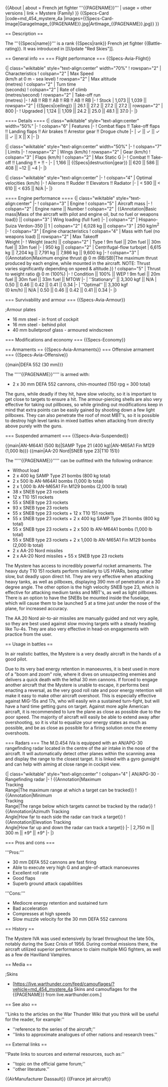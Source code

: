 {{About
| about = French jet fighter '''{{PAGENAME}}'''
| usage = other versions
| link = Mystere (Family)
}}
{{Specs-Card
|code=md_454_mystere_4a
|images={{Specs-Card-Image|GarageImage_{{PAGENAME}}.jpg|ArtImage\_{{PAGENAME}}.jpg}}
}}

== Description ==

<!-- ''In the description, the first part should be about the history of and the creation and combat usage of the aircraft, as well as its key features. In the second part, tell the reader about the aircraft in the game. Insert a screenshot of the vehicle, so that if the novice player does not remember the vehicle by name, he will immediately understand what kind of vehicle the article is talking about.'' -->

The '''{{Specs|name}}''' is a rank {{Specs|rank}} French jet fighter {{Battle-rating}}. It was introduced in [[Update "Red Skies"]].

== General info ==
=== Flight performance ===
{{Specs-Avia-Flight}}

<!-- ''Describe how the aircraft behaves in the air. Speed, manoeuvrability, acceleration and allowable loads - these are the most important characteristics of the vehicle.'' -->

{| class="wikitable" style="text-align:center" width="70%"
! rowspan="2" | Characteristics
! colspan="2" | Max Speed<br>(km/h at 0 m - sea level)
! rowspan="2" | Max altitude<br>(metres)
! colspan="2" | Turn time<br>(seconds)
! colspan="2" | Rate of climb<br>(metres/second)
! rowspan="2" | Take-off run<br>(metres)
|-
! AB !! RB !! AB !! RB !! AB !! RB
|-
! Stock
| 1,073 || 1,039 || rowspan="2" | {{Specs|ceiling}} || 26.1 || 27.2 || 27.2 || 27.2 || rowspan="2" | 800
|-
! Upgraded
| 1,124 || 1,109 || 24.2 || 25.0 || 48.1 || 37.0
|-
|}

==== Details ====
{| class="wikitable" style="text-align:center" width="50%"
|-
! colspan="6" | Features
|-
! Combat flaps !! Take-off flaps !! Landing flaps !! Air brakes !! Arrestor gear !! Drogue chute
|-
| ✓ || ✓ || ✓ || ✓ || X || X <!-- ✓ -->
|-
|}

{| class="wikitable" style="text-align:center" width="50%"
|-
! colspan="7" | Limits
|-
! rowspan="2" | Wings (km/h)
! rowspan="2" | Gear (km/h)
! colspan="3" | Flaps (km/h)
! colspan="2" | Max Static G
|-
! Combat !! Take-off !! Landing !! + !! -
|-
| 1,166 <!--{{Specs|destruction|body}}--> || {{Specs|destruction|gear}} || 620 || 586 || 408 || ~12 || ~4
|-
|}

{| class="wikitable" style="text-align:center"
|-
! colspan="4" | Optimal velocities (km/h)
|-
! Ailerons !! Rudder !! Elevators !! Radiator
|-
| < 590 || < 610 || < 635 || N/A
|-
|}

==== Engine performance ====
{| class="wikitable" style="text-align:center"
|-
! colspan="3" | Engine
! colspan="5" | Aircraft mass
|-
! colspan="2" | Engine name || Number
! colspan="2" | {{Annotation|Basic mass|Mass of the aircraft with pilot and engine oil, but no fuel or weapons load}} || colspan="3" | Wing loading (full fuel)
|-
| colspan="2" | Hispano-Suiza Verdon-350 || 1
| colspan="2" | 6,028 kg || colspan="3" | 250 kg/m<sup>2</sup>
|-
! colspan="3" | Engine characteristics
! colspan="4" | Mass with fuel (no weapons load) || rowspan="2" | Max Takeoff<br>Weight
|-
! Weight (each) || colspan="2" | Type
! 9m fuel || 20m fuel || 30m fuel || 33m fuel
|-
| 950 kg || colspan="2" | Centrifugal-flow turbojet
| 6,615 kg || 7,204 kg || 7,791 kg || 7,986 kg || 9,600 kg
|-
! colspan="3" | {{Annotation|Maximum engine thrust @ 0 m (RB/SB)|The maximum thrust produced by each engine, while mounted in the aircraft. NOTE: Thrust varies significantly depending on speed & altitude.}}
! colspan="5" | Thrust to weight ratio @ 0 m (100%)
|-
! Condition || 100% || WEP
! 9m fuel || 20m fuel || 30m fuel || 33m fuel || MTOW
|-
| ''Stationary'' || 3,300 kgf || N/A
| 0.50 || 0.46 || 0.42 || 0.41 || 0.34
|-
| ''Optimal'' || 3,300 kgf<br>(0 km/h) || N/A
| 0.50 || 0.46 || 0.42 || 0.41 || 0.34
|-
|}

=== Survivability and armour ===
{{Specs-Avia-Armour}}

<!-- ''Examine the survivability of the aircraft. Note how vulnerable the structure is and how secure the pilot is, whether the fuel tanks are armoured, etc. Describe the armour, if there is any, and also mention the vulnerability of other critical aircraft systems.'' -->

;Armour plates

- 16 mm steel - in front of cockpit
- 16 mm steel - behind pilot
- 40 mm bulletproof glass - armoured windscreen

=== Modifications and economy ===
{{Specs-Economy}}

== Armaments ==
{{Specs-Avia-Armaments}}
=== Offensive armament ===
{{Specs-Avia-Offensive}}

<!-- ''Describe the offensive armament of the aircraft, if any. Describe how effective the cannons and machine guns are in a battle, and also what belts or drums are better to use. If there is no offensive weaponry, delete this subsection.'' -->

{{main|DEFA 552 (30 mm)}}

The '''''{{PAGENAME}}''''' is armed with:

- 2 x 30 mm DEFA 552 cannons, chin-mounted (150 rpg = 300 total)

The guns, while deadly if they hit, have slow velocity, so it is important to get close to targets to ensure a hit. The armour-piercing shells are also very effective for taking out pillboxes, so while grinding out modifications keep in mind that extra points can be easily gained by shooting down a few light pillboxes. They can also penetrate the roof of most MBT's, so it is possible to destroy high level tanks in mixed battles when attacking from directly above purely with the guns.

=== Suspended armament ===
{{Specs-Avia-Suspended}}

<!-- ''Describe the aircraft's suspended armament: additional cannons under the wings, bombs, rockets and torpedoes. This section is especially important for bombers and attackers. If there is no suspended weaponry remove this subsection.'' -->

{{main|AN-M64A1 (500 lb)|SAMP Type 21 (400 kg)|AN-M65A1 Fin M129 (1,000 lb)}}
{{main|AA-20 Nord|SNEB type 23|T10 151}}

The '''''{{PAGENAME}}''''' can be outfitted with the following ordnance:

- Without load
- 2 x 400 kg SAMP Type 21 bombs (800 kg total)
- 2 x 500 lb AN-M64A1 bombs (1,000 lb total)
- 2 x 1,000 lb AN-M65A1 Fin M129 bombs (2,000 lb total)
- 38 x SNEB type 23 rockets
- 12 x T10 151 rockets
- 55 x SNEB type 23 rockets
- 93 x SNEB type 23 rockets
- 55 x SNEB type 23 rockets + 12 x T10 151 rockets
- 55 x SNEB type 23 rockets + 2 x 400 kg SAMP Type 21 bombs (800 kg total)
- 55 x SNEB type 23 rockets + 2 x 500 lb AN-M64A1 bombs (1,000 lb total)
- 55 x SNEB type 23 rockets + 2 x 1,000 lb AN-M65A1 Fin M129 bombs (2,000 lb total)
- 2 x AA-20 Nord missiles
- 2 x AA-20 Nord missiles + 55 x SNEB type 23 rockets

The Mystere has access to incredibly powerful rocket armaments. The heavy duty T10 151 rockets perform similarly to US HVARs, being rather slow, but deadly upon direct hit. They are very effective when attacking heavy tanks, as well as pillboxes, displaying 390 mm of penetration at a 30 degree angle. The other option is the high velocity SNEB type 23, which is effective for attacking medium tanks and MBT's, as well as light pillboxes. There is an option to have the SNEBs be mounted inside the fuselage, which will cause them to be launched 5 at a time just under the nose of the plane, for increased accuracy.

The AA.20 Nord air-to-air missiles are manually guided and not very agile, so they are best used against slow moving targets with a steady heading like Tu-4s. They are also very effective in head-on engagements with practice from the user.

== Usage in battles ==

<!-- ''Describe the tactics of playing in the aircraft, the features of using aircraft in a team and advice on tactics. Refrain from creating a "guide" - do not impose a single point of view, but instead, give the reader food for thought. Examine the most dangerous enemies and give recommendations on fighting them. If necessary, note the specifics of the game in different modes (AB, RB, SB).'' -->

In air realistic battles, the Mystere is a very deadly aircraft in the hands of a good pilot.

Due to its very bad energy retention in manoeuvres, it is best used in more of a "boom and zoom" role, where it dives on unsuspecting enemies and delivers a quick death with the lethal 30 mm cannons. If forced to engage another aircraft that the Mystere is unable to escape, it performs best enacting a reversal, as the very good roll rate and poor energy retention will make it easy to make other aircraft overshoot. This is especially effective against MiG-15s and 17s, who will easily win a sustained turn-fight, but will have a hard time getting guns on target. Against more agile American aircraft, it is recommended to lure the plane as close as possible due to the poor speed. The majority of aircraft will easily be able to extend away after overshooting, so it is vital to equalize your energy states as much as possible, and be as close as possible for a firing solution once the enemy overshoots.

=== Radars ===
The M.D.454 IVa is equipped with an AN/APG-30 rangefinding radar located in the centre of the air intake in the nose of the aircraft. It will automatically detect other planes within the scanning area and display the range to the closest target. It is linked with a gyro gunsight and can help with aiming at close range in cockpit view.

{| class="wikitable" style="text-align:center"
! colspan="4" | AN/APG-30 - Rangefinding radar
|-
! {{Annotation|Maximum<br/>Tracking<br/>Range|The maximum range at which a target can be tracked}}
! {{Annotation|Minimum<br/>Tracking<br/>Range|The range below which targets cannot be tracked by the radar}}
! {{Annotation|Azimuth Tracking<br/>Angle|How far to each side the radar can track a target}}
! {{Annotation|Elevation Tracking<br/>Angle|How far up and down the radar can track a target}}
|-
| 2,750 m || 300 m || ±9° || ±9°
|-
|}

=== Pros and cons ===

<!-- ''Summarise and briefly evaluate the vehicle in terms of its characteristics and combat effectiveness. Mark its pros and cons in the bulleted list. Try not to use more than 6 points for each of the characteristics. Avoid using categorical definitions such as "bad", "good" and the like - use substitutions with softer forms such as "inadequate" and "effective".'' -->

'''Pros:'''

- 30 mm DEFA 552 cannons are fast firing
- Able to execute very high G and angle-of-attack manoeuvres
- Excellent roll rate
- Good flaps
- Superb ground attack capabilities

'''Cons:'''

- Mediocre energy retention and sustained turn
- Bad acceleration
- Compresses at high speeds
- Slow muzzle velocity for the 30 mm DEFA 552 cannons

== History ==

<!-- ''Describe the history of the creation and combat usage of the aircraft in more detail than in the introduction. If the historical reference turns out to be too long, take it to a separate article, taking a link to the article about the vehicle and adding a block "/History" (example: <nowiki>https://wiki.warthunder.com/(Vehicle-name)/History</nowiki>) and add a link to it here using the <code>main</code> template. Be sure to reference text and sources by using <code><nowiki><ref></ref></nowiki></code>, as well as adding them at the end of the article with <code><nowiki><references /></nowiki></code>. This section may also include the vehicle's dev blog entry (if applicable) and the in-game encyclopedia description (under <code><nowiki>=== In-game description ===</nowiki></code>, also if applicable).'' -->

The Mystere IVA was used extensively by Israel throughout the late 50s, notably during the Suez Crisis of 1956. During combat missions there, the aircraft utilized superior performance to claim multiple MiG fighters, as well as a few de Havilland Vampires.

== Media ==

<!-- ''Excellent additions to the article would be video guides, screenshots from the game, and photos.'' -->

;Skins

- [https://live.warthunder.com/feed/camouflages/?vehicle=md_454_mystere_4a Skins and camouflages for the {{PAGENAME}} from live.warthunder.com.]

== See also ==

<!-- ''Links to the articles on the War Thunder Wiki that you think will be useful for the reader, for example:''
* ''reference to the series of the aircraft;''
* ''links to approximate analogues of other nations and research trees.'' -->

''Links to the articles on the War Thunder Wiki that you think will be useful for the reader, for example:''

- ''reference to the series of the aircraft;''
- ''links to approximate analogues of other nations and research trees.''

== External links ==

<!-- ''Paste links to sources and external resources, such as:''
* ''topic on the official game forum;''
* ''other literature.'' -->

''Paste links to sources and external resources, such as:''

- ''topic on the official game forum;''
- ''other literature.''

{{AirManufacturer Dassault}}
{{France jet aircraft}}

